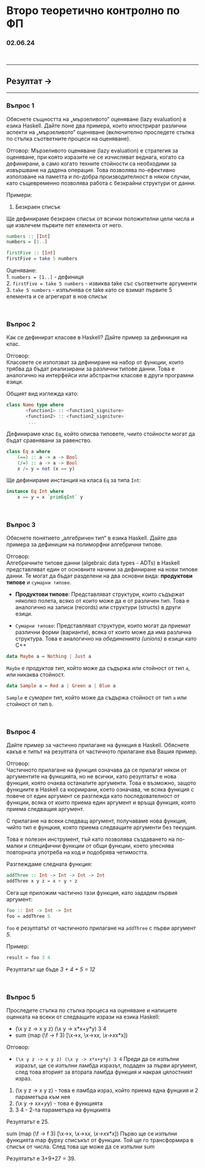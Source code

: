 # Второ теоретично контролно по ФП

### 02.06.24

<br>

---

## Резултат ->

---

### Въпрос 1

Обяснете същността на „мързеливото“ оценяване (lazy evaluation) в езика Haskell. Дайте поне два примера, които илюстрират различни аспекти на „мързеливото“ оценяване (включително проследете стъпка по стъпка съответните процеси на оценяване).

Отговор:
Мързеливото оценяване (lazy evaluation) е стратегия за оценяване, при която изразите не се изчисляват веднага, когато са дефинирани, а само когато техните стойности са необходими за извършване на дадена операция. Това позволява по-ефективно използване на паметта и по-добра производителност в някои случаи, като същевременно позволява работа с безкрайни структури от данни.

Примери:  
1. Безкраен списък

Ще дефинираме безкраен списък от всички положителни цели числа и ще извлечем първите пет елемента от него.

```hs
numbers :: [Int]
numbers = [1..]

firstFive :: [Int]
firstFive = take 5 numbers
```

Оценяване:  
    1. `numbers = [1..]` - дефиниця  
    2. `firstFive = take 5 numbers` - извиква take със съответните аргументи  
    3. `take 5 numbers` - изпълнява се take като се взимат първите 5 елемента и се агрегират в нов списък

<br>

### Въпрос 2
Как се дефинират класове в Haskell? Дайте пример за дефиниция на клас.  

Отговор:  
Класовете се използват за дефиниране на набор от функции, които трябва да бъдат реализирани за различни типове данни. Това е аналогично на интерфейси или абстрактни класове в други програмни езици.  


Общият вид изглежда като:  

```hs
class Name type where
       <function1> :: <function1_signiture>
       <function2> :: <function2_signiture>
        ...
```

Дефинираме клас `Eq`, който описва типовете, чиито стойности могат да бъдат сравнявани за равенство.

```hs
class Eq a where
    (==) :: a -> a -> Bool
    (/=) :: a -> a -> Bool
    x /= y = not (x == y)
```


Ще дефинираме инстанция на класа `Eq` за типа `Int`:

```hs
instance Eq Int where
    x == y = x `primEqInt` y
```
<br>

### Въпрос 3
Обяснете понятието „алгебричен тип“ в езика Haskell. Дайте два примера за дефиниции на полиморфни алгебрични типове.  

Отговор:  
Алгебричните типове данни (algebraic data types - ADTs) в Haskell представляват един от основните начини за дефиниране на нови типове данни. Те могат да бъдат разделени на два основни вида: **продуктови типове** и `сумарни типове`.

- **Продуктови типове**: Представляват структури, които съдържат няколко полета, всяко от които може да е от различен тип. Това е аналогично на записи (records) или структури (structs) в други езици.

- `Сумарни типове`: Представляват структури, които могат да приемат различни форми (варианти), всяка от които може да има различна структура. Това е аналогично на *обединенията (unions)* в езици като C++

```hs
data Maybe a = Nothing | Just a
```

`Maybe` е *продуктов тип*, който може да съдържа или стойност от тип `a`, или никаква стойност.

```hs
data Sample a = Red a | Green a | Blue a
```

`Sample` е *сумарен тип*, който може да съдържа стойност от тип `a` или стойност от тип `b`.

<br>

### Въпрос 4
Дайте пример за частично прилагане на функция в Haskell. Обяснете какъв е типът на резултата от частичното прилагане във Вашия пример.  

Отговор:  
Частичното прилагане на функция означава да се прилагат някои от аргументите на функцията, но не всички, като резултатът е нова функция, която очаква останалите аргументи. Това е възможно, защото функциите в Haskell са кюриирани, което означава, че всяка функция с повече от един аргумент се разглежда като последователност от функции, всяка от които приема един аргумент и връща функция, която приема следващия аргумент.  

С прилагане на всеки следващ аргумент, получаваме нова функция, чийто тип е фунцкия, която приема следващите аргументи без текущия.  

Това е полезен инструмент, тъй като позволява създаването на по-малки и специфични функции от общи функции, което улеснява повторната употреба на код и подобрява четимостта.  


Разглеждаме следната функция:
```hs
addThree :: Int -> Int -> Int -> Int
addThree x y z = x + y + z
```

Сега ще приложим частично тази функция, като зададем първия аргумент:
```hs
foo :: Int -> Int -> Int
foo = addThree 5
```

`foo` е резултатът от частичното прилагане на `addThree` с първи аргумент *5*.


Пример:
```hs
result = foo 3 4
```
Резултатът ще бъде *3 + 4 + 5 = 12* 

<br>

### Въпрос 5
Проследете стъпка по стъпка процеса на оценяване и напишете оценката на всеки от следващите изрази на езика Haskell:
- (\x y z -> x y z) (\x y -> x\*x+y\*y) 3 4
- sum (map (\f -> f 3) [\x->x, \x->x*x, \x->x*x*x])

Отговор:  
- `(\x y z -> x y z) (\x y -> x*x+y*y) 3 4`
Преди да се изпълни изразът, ще се изпълни ламбда изразът, подаден за първи аргумент, след това вторият за втората ламбда функция и накрая цялостният израз.
1. (\x y z -> x y z) - това е ламбда израз, който приема една фунцкия и 2 параметъра към нея
2. (\x y -> x*x+y*y) - това е функцията
3. 3 4 - 2-та параметъра на фунцкията

Резултатът е 25. 


sum (map (\f -> f 3) [\x->x, \x->x*x, \x->x*x*x])
Първо ще се изпълни функцията map фурху списъкът от функции. Той ще го трансформира в списък от числа. След това ще може да се изпълни sum

Резултатът е 3+9+27 = 39.
